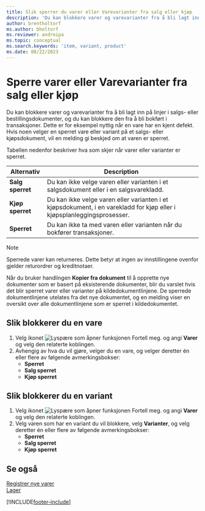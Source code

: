 ```yaml
---
title: Slik sperrer du varer eller Varevarianter fra salg eller kjøp
description: 'Du kan blokkere varer og varevarianter fra å bli lagt inn på linjer i salgs- eller bestillingsdokumenter, og du kan blokkere den fra å bli bokført i en transaksjon.'
author: brentholtorf
ms.author: bholtorf
ms.reviewer: andreipa
ms.topic: conceptual
ms.search.keywords: 'item, variant, product'
ms.date: 08/22/2023
---
```

# Sperre varer eller Varevarianter fra salg eller kjøp

Du kan blokkere varer og varevarianter fra å bli lagt inn på linjer i salgs- eller bestillingsdokumenter, og du kan blokkere den fra å bli bokført i transaksjoner. Dette er for eksempel nyttig når en vare har en kjent defekt. Hvis noen velger en sperret vare eller variant på et salgs- eller kjøpsdokument, vil en melding gi beskjed om at varen er sperret.

Tabellen nedenfor beskriver hva som skjer når varer eller varianter er sperret.  

|Alternativ|Description|  
|--------------------|------------|  
|**Salg sperret**|Du kan ikke velge varen eller varianten i et salgsdokument eller i en salgsvarekladd.|  
|**Kjøp sperret**|Du kan ikke velge varen eller varianten i et kjøpsdokument, i en varekladd for kjøp eller i kjøpsplanleggingsprosesser.|  
|**Sperret**|Du kan ikke ta med varen eller varianten når du bokfører transaksjoner.|  

> [!NOTE]
> Sperrede varer kan returneres. Dette betyr at ingen av innstillingene ovenfor gjelder returordrer og kreditnotaer.

Når du bruker handlingen **Kopier fra dokument** til å opprette nye dokumenter som er basert på eksisterende dokumenter, blir du varslet hvis det blir sperret varer eller varianter på kildedokumentlinjene. De sperrede dokumentlinjene utelates fra det nye dokumentet, og en melding viser en oversikt over alle dokumentlinjene som er sperret i kildedokumentet.

## Slik blokkerer du en vare  

1. Velg ikonet ![Lyspære som åpner funksjonen Fortell meg.](media/ui-search/search_small.png "Fortell hva du vil gjøre") og angi **Varer** og velg den relaterte koblingen.  
2. Avhengig av hva du vil gjøre, velger du en vare, og velger deretter én eller flere av følgende avmerkingsbokser:
    * **Sperret**
    * **Salg sperret**
    * **Kjøp sperret**  

## Slik blokkerer du en variant  

1. Velg ikonet ![Lyspære som åpner funksjonen Fortell meg.](media/ui-search/search_small.png "Fortell hva du vil gjøre") og angi **Varer** og velg den relaterte koblingen.  
2. Velg varen som har en variant du vil blokkere, velg **Varianter**, og velg deretter én eller flere av følgende avmerkingsbokser:  
    * **Sperret**
    * **Salg sperret**
    * **Kjøp sperret**

## Se også  

[Registrer nye varer](inventory-how-register-new-items.md)  
[Lager](inventory-manage-inventory.md)  

[!INCLUDE[footer-include](includes/footer-banner.md)]
